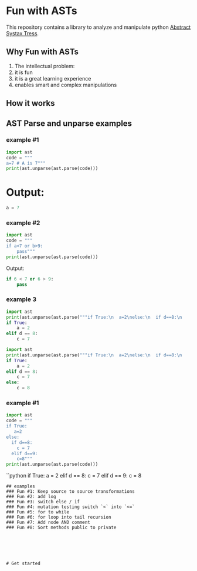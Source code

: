 # Fun with ASTs
This repository contains a library to analyze and manipulate python [Abstract Systax Tress](TBD).


## Why Fun with ASTs
1. The intellectual problem: 
2. it is fun
2. it is a great learning experience 
3. enables smart and complex manipulations 

## How it works

## AST Parse and unparse examples

### example #1 
```python
import ast
code = """
a=7 # A is 7"""  
print(ast.unparse(ast.parse(code)))
```
# Output: 
```python
a = 7 
```


### example #2 
```python
import ast
code = """
if a<7 or b>9:
    pass"""  
print(ast.unparse(ast.parse(code)))
```
Output: 
```python 
if 6 < 7 or 6 > 9:
    pass
```
### example 3
```python
import ast
print(ast.unparse(ast.parse("""if True:\n  a=2\nelse:\n  if d==8:\n    c=7""")))
if True:
    a = 2
elif d == 8:
    c = 7
```    

```python
import ast
print(ast.unparse(ast.parse("""if True:\n  a=2\nelse:\n  if d==8:\n    c=7\n  else:\n    c =8""")))
if True:
    a = 2
elif d == 8:
    c = 7
else:
    c = 8
```
### example #1
```python
import ast
code = """
if True:
   a=2
else:
  if d==8:
    c = 7
  elif d==9:
    c=8"""   
print(ast.unparse(ast.parse(code)))
```
``python
if True:
    a = 2
elif d == 8:
    c = 7
elif d == 9:
    c = 8
```    
## examples
### Fun #1: Keep source to source transformations
### Fun #2: add log
### Fun #3: switch else / if 
### Fun #4: mutation testing switch `<` into `<=`
### Fun #5: for to while 
### Fun #6: for loop into tail recursion 
### Fun #7: Add node AND comment 
### Fun #8: Sort methods public to private






# Get started 